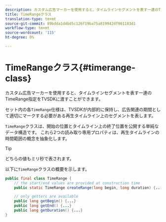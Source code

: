 ```yaml
---
description: カスタム広告マーカーを使用すると、タイムラインセグメントを表す一連のTimeRange指定をTVSDKに渡すことができます。
title: TimeRangeクラス
translation-type: tm+mt
source-git-commit: 89bdda1d4bd5c126f19ba75a819942df901183d1
workflow-type: tm+mt
source-wordcount: '115'
ht-degree: 0%

---
```



# TimeRangeクラス{#timerange-class}

カスタム広告マーカーを使用すると、タイムラインセグメントを表す一連のTimeRange指定をTVSDKに渡すことができます。

<!--<a id="section_42EB6D62627A424ABA250E3246EFEFC3"></a>-->

セット内の各`TimeRange`仕様は、TVSDKが内部的に保持し、広告関連の期間として適切にマークする必要がある再生タイムライン上のセグメントを表します。

`TimeRange`クラスは、開始の位置とタイムライン上の終了位置を公開する単純なデータ構造です。 これら2つの読み取り専用プロパティは、再生タイムラインの時間範囲の概念を抽象化します。

>[!TIP]
>
>どちらの値もミリ秒で表されます。

以下に`TimeRange`クラスの概要を示します。

```java
public final class TimeRange {
    // the start/end values are provided at construction time
    public static TimeRange createRange(long begin, long duration) {...} 

    // only getters are available
    public long getBegin() {...} 
    public long getEnd() {...} 
    public long getDuration() {...}
}
```
